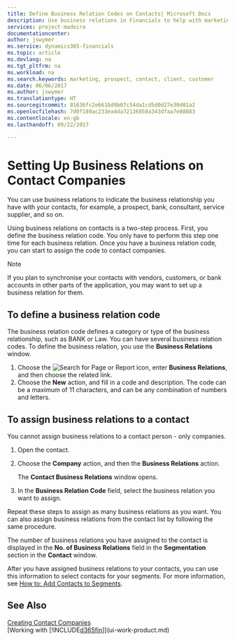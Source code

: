 ```yaml
---
title: Define Business Relation Codes on Contacts| Microsoft Docs
description: Use business relations in Financials to help with marketing and to indicate the business relationship you have with your  prospects, clients, and customers, for example, a bank or service supplier.
services: project-madeira
documentationcenter: 
author: jswymer
ms.service: dynamics365-financials
ms.topic: article
ms.devlang: na
ms.tgt_pltfrm: na
ms.workload: na
ms.search.keywords: marketing, prospect, contact, client, customer
ms.date: 06/06/2017
ms.author: jswymer
ms.translationtype: HT
ms.sourcegitcommit: 81636fc2e661bd9b07c54da1cd5d0d27e30d01a2
ms.openlocfilehash: 7d0f189ac233ea4da72136858a343dfaa7e88883
ms.contentlocale: en-gb
ms.lasthandoff: 09/22/2017

---
```

# <a name="setting-up-business-relations-on-contact-companies"></a>Setting Up Business Relations on Contact Companies
You can use business relations to indicate the business relationship you have with your contacts, for example, a prospect, bank, consultant, service supplier, and so on.

Using business relations on contacts is a two-step process. First, you define the business relation code. You only have to perform this step one time for each business relation. Once you have a business relation code, you can start to assign the code to contact companies.

> [!NOTE]  
>   If you plan to synchronise your contacts with vendors, customers, or bank accounts in other parts of the application, you may want to set up a business relation for them.

## <a name="to-define-a-business-relation-code"></a>To define a business relation code
The business relation code defines a category or type of the business relationship, such as BANK or Law. You can have several business relation codes. To define the business relation, you use the **Business Relations** window.

1. Choose the ![Search for Page or Report](media/ui-search/search_small.png "Search for Page or Report icon") icon, enter **Business Relations**, and then choose the related link.
2. Choose the **New** action, and fill in a code and description. The code can be a maximum of 11 characters, and can be any combination of numbers and letters.

## <a name="AssignBusRelContact"></a> To assign business relations to a contact
You cannot assign business relations to a contact person - only companies.

1. Open the contact.
2. Choose the **Company** action, and then the **Business Relations** action.

    The **Contact Business Relations** window opens.
3. In the **Business Relation Code** field, select the business relation you want to assign.

Repeat these steps to assign as many business relations as you want. You can also assign business relations from the contact list by following the same procedure.

The number of business relations you have assigned to the contact is displayed in the **No. of Business Relations** field in the **Segmentation** section in the **Contact** window.

After you have assigned business relations to your contacts, you can use this information to select contacts for your segments. For more information, see [How to: Add Contacts to Segments](marketing-add-contact-segment.md).

## <a name="see-also"></a>See Also
[Creating Contact Companies](marketing-create-contact-companies.md)  
[Working with [!INCLUDE[d365fin](includes/d365fin_md.md)]](ui-work-product.md)

